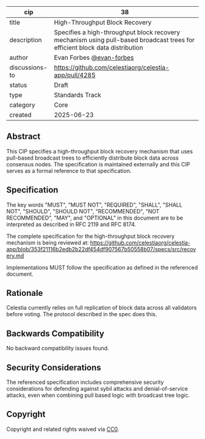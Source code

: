 | cip | 38 |
| - | - |
| title | High-Throughput Block Recovery |
| description | Specifies a high-throughput block recovery mechanism using pull-based broadcast trees for efficient block data distribution |
| author | Evan Forbes [@evan-forbes](https://github.com/evan-forbes) |
| discussions-to | <https://github.com/celestiaorg/celestia-app/pull/4285> |
| status | Draft |
| type | Standards Track |
| category | Core |
| created | 2025-06-23 |

## Abstract

This CIP specifies a high-throughput block recovery mechanism that uses pull-based broadcast trees to efficiently distribute block data across consensus nodes. The specification is maintained externally and this CIP serves as a formal reference to that specification.

## Specification

The key words "MUST", "MUST NOT", "REQUIRED", "SHALL", "SHALL NOT", "SHOULD", "SHOULD NOT", "RECOMMENDED", "NOT RECOMMENDED", "MAY", and "OPTIONAL" in this document are to be interpreted as described in RFC 2119 and RFC 8174.

The complete specification for the high-throughput block recovery mechanism is being reviewed at:
<https://github.com/celestiaorg/celestia-app/blob/353f21116b2edb2b22df454df907567b50558b07/specs/src/recovery.md>

Implementations MUST follow the specification as defined in the referenced document.

## Rationale

Celestia currently relies on full replication of block data across all validators before voting. The protocol described in the spec does this.

## Backwards Compatibility

No backward compatibility issues found.

## Security Considerations

The referenced specification includes comprehensive security considerations for defending against sybil attacks and denial-of-service attacks, even when combining pull based logic with broadcast tree logic.

## Copyright

Copyright and related rights waived via [CC0](https://github.com/celestiaorg/CIPs/blob/main/LICENSE).
